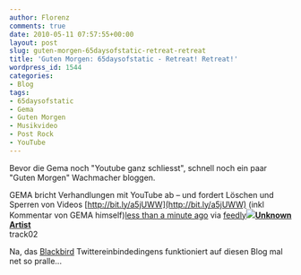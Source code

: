 ```yaml
---
author: Florenz
comments: true
date: 2010-05-11 07:57:55+00:00
layout: post
slug: guten-morgen-65daysofstatic-retreat-retreat
title: 'Guten Morgen: 65daysofstatic - Retreat! Retreat!'
wordpress_id: 1544
categories:
- Blog
tags:
- 65daysofstatic
- Gema
- Guten Morgen
- Musikvideo
- Post Rock
- YouTube
---
```



<!-- more -->
Bevor die Gema noch "Youtube ganz schliesst", schnell noch ein paar "Guten Morgen" Wachmacher bloggen. 



GEMA bricht Verhandlungen mit YouTube ab – und fordert Löschen und Sperren von Videos [http://bit.ly/a5jUWW](http://bit.ly/a5jUWW) (inkl Kommentar von GEMA himself)[less than a minute ago](http://twitter.com/track02/status/13775742433) via [feedly](http://www.feedly.com)[![](http://a3.twimg.com/profile_images/593717197/aa563bd2eac4a3f969263d2e66153f0f4471dc22_m_normal.jpg)](http://twitter.com/track02)**[Unknown Artist](http://twitter.com/track02)**  
track02



Na, das [Blackbird](http://media.twitter.com/blackbird-pie/) Twittereinbindedingens funktioniert auf diesen Blog mal net so pralle... 
